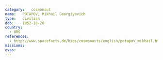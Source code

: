 ```yaml
---
category:	cosmonaut
name:	POTAPOV, Mikhail Georgiyevich 
type:	civilian
dob:	1952-10-28
country:
  - URS
references:
  - http://www.spacefacts.de/bios/cosmonauts/english/potapov_mikhail.htm
missions:
evas:
---
```

